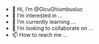 - 👋 Hi, I’m @GicuGhiumbusluc
- 👀 I’m interested in ...
- 🌱 I’m currently learning ...
- 💞️ I’m looking to collaborate on ...
- 📫 How to reach me ...

<!---
GicuGhiumbusluc/GicuGhiumbusluc is a ✨ special ✨ repository because its `README.md` (this file) appears on your GitHub profile.
You can click the Preview link to take a look at your changes.
--->
